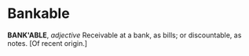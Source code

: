 # Bankable

**BANK'ABLE**, _adjective_ Receivable at a bank, as bills; or discountable, as notes. \[Of recent origin.\]
